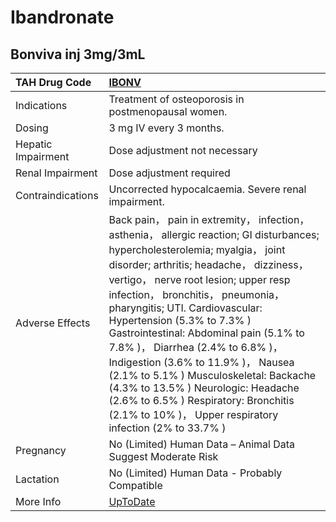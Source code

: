 # Ibandronate

## Bonviva inj 3mg/3mL

| TAH Drug Code      | [IBONV](https://www.tahsda.org.tw/drugs/hissearch.php?drug_code=IBONV)                                                                                                                                                                                                                                                                                                                                                                                                                                                                                                                                                           |
|:-------------------|:---------------------------------------------------------------------------------------------------------------------------------------------------------------------------------------------------------------------------------------------------------------------------------------------------------------------------------------------------------------------------------------------------------------------------------------------------------------------------------------------------------------------------------------------------------------------------------------------------------------------------------|
| Indications        | Treatment of osteoporosis in postmenopausal women.                                                                                                                                                                                                                                                                                                                                                                                                                                                                                                                                                                               |
| Dosing             | 3 mg IV every 3 months.                                                                                                                                                                                                                                                                                                                                                                                                                                                                                                                                                                                                          |
| Hepatic Impairment | Dose adjustment not necessary                                                                                                                                                                                                                                                                                                                                                                                                                                                                                                                                                                                                    |
| Renal Impairment   | Dose adjustment required                                                                                                                                                                                                                                                                                                                                                                                                                                                                                                                                                                                                         |
| Contraindications  | Uncorrected hypocalcaemia. Severe renal impairment.                                                                                                                                                                                                                                                                                                                                                                                                                                                                                                                                                                              |
| Adverse Effects    | Back pain， pain in extremity， infection， asthenia， allergic reaction; GI disturbances; hypercholesterolemia; myalgia， joint disorder; arthritis; headache， dizziness， vertigo， nerve root lesion; upper resp infection， bronchitis， pneumonia， pharyngitis; UTI. Cardiovascular: Hypertension (5.3% to 7.3% ) Gastrointestinal: Abdominal pain (5.1% to 7.8% )， Diarrhea (2.4% to 6.8% )， Indigestion (3.6% to 11.9% )， Nausea (2.1% to 5.1% ) Musculoskeletal: Backache (4.3% to 13.5% ) Neurologic: Headache (2.6% to 6.5% ) Respiratory: Bronchitis (2.1% to 10% )， Upper respiratory infection (2% to 33.7% ) |
| Pregnancy          | No (Limited) Human Data – Animal Data Suggest Moderate Risk                                                                                                                                                                                                                                                                                                                                                                                                                                                                                                                                                                      |
| Lactation          | No (Limited) Human Data - Probably Compatible                                                                                                                                                                                                                                                                                                                                                                                                                                                                                                                                                                                    |
| More Info          | [UpToDate](https://www.uptodate.com/contents/ibandronate-drug-information)                                                                                                                                                                                                                                                                                                                                                                                                                                                                                                                                                       |

